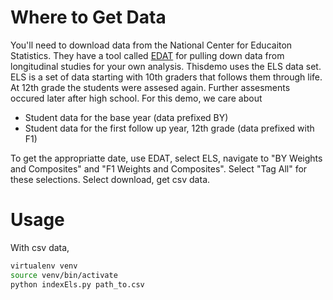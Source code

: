 # Where to Get Data

You'll need to download data from the National Center for Educaiton Statistics. They have a tool called [EDAT](https://nces.ed.gov/edat/) for pulling down data from longitudinal studies for your own analysis. Thisdemo uses the ELS data set. ELS is a set of data starting with 10th graders that follows them through life. At 12th grade the students were assesed again. Further assesments occured later after high school. For this demo, we care about

- Student data for the base year (data prefixed BY)
- Student data for the first follow up year, 12th grade (data prefixed with F1)

To get the appropriatte date, use EDAT, select ELS, navigate to "BY Weights and Composites" and "F1 Weights and Composites". Select "Tag All" for these selections. Select download, get csv data.

# Usage

With csv data,

```bash
virtualenv venv
source venv/bin/activate
python indexEls.py path_to.csv
```
